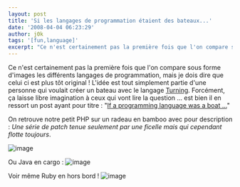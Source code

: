 ```yaml
---
layout: post
title: 'Si les langages de programmation étaient des bateaux...'
date: '2008-04-04 06:23:29'
author: j0k
tags: '[fun,language]'
excerpt: "Ce n'est certainement pas la première fois que l'on compare sous forme d'images les différents langages de programmation, mais je dois dire que celui ci est plus tôt original !     \nL'idée est tout simplement partie d'une personne qui voulait créer un bateau avec le langage …"
---
```


Ce n'est certainement pas la première fois que l'on compare sous forme d'images les différents langages de programmation, mais je dois dire que celui ci est plus tôt original !
L'idée est tout simplement partie d'une personne qui voulait créer un bateau avec le langage [Turning](http://compsci.ca/blog/download-turing-411/).    Forcément, ça laisse libre imagination à ceux qui vont lire la question ... est bien il en ressort un post ayant pour titre : "[If a programming language was a boat ...](http://compsci.ca/blog/if-a-programming-language-was-a-boat/)"

On retrouve notre petit PHP sur un radeau en bamboo avec pour description : *Une série de patch tenue seulement par une ficelle mais qui cependant flotte toujours*.

 ![image](http://farm1.static.flickr.com/167/388303912_89673ca494.jpg)

Ou Java en cargo :
![image](http://farm1.static.flickr.com/55/173365756_9e477aaac9_m.jpg)

Voir même Ruby en hors bord !
![image](http://farm3.static.flickr.com/2063/2369991365_5501e4cce6_m.jpg)
